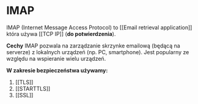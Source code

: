 # IMAP
IMAP (Internet Message Access Protocol) to [[Email retrieval application]] która używa [[TCP IP]] (**do potwierdzenia**).

**Cechy**
IMAP pozwala na zarządzanie skrzynke emailową (będącą na serverze) z lokalnych urządzeń (np. PC, smartphone). Jest popularny ze względu na wspieranie wielu urządzeń.

**W zakresie bezpieczeństwa używamy:**
1. [[TLS]]
2. [[STARTTLS]]
3. [[SSL]]